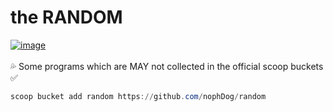 # the RANDOM
<a href="https://github.com/nophDog/random/tree/master/bucket"><img src="https://img.shields.io/badge/quality-100%25-red" alt="image" style="max-width:100%;"></a>
<br>
<br>
💦 Some programs which are MAY not collected in the official scoop buckets ✅

```powershell
scoop bucket add random https://github.com/nophDog/random
```